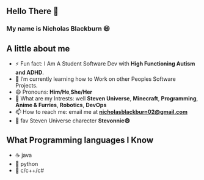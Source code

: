 ## Hello There 👋
### My name is Nicholas Blackburn 😄
## A little about me 
- ⚡ Fun fact: I Am A Student Software Dev with **High Functioning Autism and ADHD**.
- 🌱 I’m currently learning how to Work on other Peoples Software Projects. 
- 😄 Pronouns: **Him/He**,**She/Her**
- 💬 What are my Intrests: well **Steven Universe**, **Minecraft**, **Programming**, **Anime & Furries**, **Robotics**, **DevOps**
- 📫 How to reach me: email me at **nicholasblackburn02@gmail.com**
- 👋 fav Steven Universe charecter **Stevonnie😄**
## What Programming languages I Know 
- ☕ java 
- 🐍 python
- 💎 c/c++/c#
